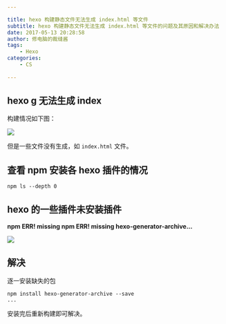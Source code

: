 ```yaml
---

title: hexo 构建静态文件无法生成 index.html 等文件
subtitle: hexo 构建静态文件无法生成 index.html 等文件的问题及其原因和解决办法
date: 2017-05-13 20:28:58
author: 修电脑的裁缝酱
tags:
	- Hexo
categories: 
	- CS
	
---
```


## hexo g 无法生成 index

构建情况如下图：

![](http://huihut-img.oss-cn-shenzhen.aliyuncs.com/ganningZHexoNoIndex.png)

但是一些文件没有生成，如 `index.html` 文件。

<!-- more -->

## 查看 npm 安装各 hexo 插件的情况

	npm ls --depth 0


## hexo 的一些插件未安装插件

**npm ERR! missing npm ERR! missing hexo-generator-archive...**

![](http://huihut-img.oss-cn-shenzhen.aliyuncs.com/ganningZHexoNPMls.png)

## 解决

逐一安装缺失的包

	npm install hexo-generator-archive --save
	...
	
安装完后重新构建即可解决。